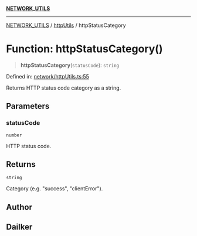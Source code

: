 [**NETWORK_UTILS**](../../README.md)

***

[NETWORK_UTILS](../../README.md) / [httpUtils](../README.md) / httpStatusCategory

# Function: httpStatusCategory()

> **httpStatusCategory**(`statusCode`): `string`

Defined in: [network/httpUtils.ts:55](https://github.com/dailker/everyutil-js/blob/7799f3f003cb23f425be3f1c83c38483e2648188/src/network/httpUtils.ts#L55)

Returns HTTP status code category as a string.

## Parameters

### statusCode

`number`

HTTP status code.

## Returns

`string`

Category (e.g. "success", "clientError").

## Author

## Dailker
